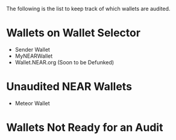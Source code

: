 The following is the list to keep track of which wallets are audited.
# Wallets on Wallet Selector
- Sender Wallet
- MyNEARWallet
- Wallet.NEAR.org (Soon to be Defunked)
# Unaudited NEAR Wallets
- Meteor Wallet
# Wallets Not Ready for an Audit
